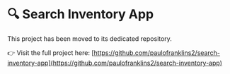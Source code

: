 # 🔍 Search Inventory App

This project has been moved to its dedicated repository.

👉 Visit the full project here: [https://github.com/paulofranklins2/search-inventory-app](https://github.com/paulofranklins2/search-inventory-app)
